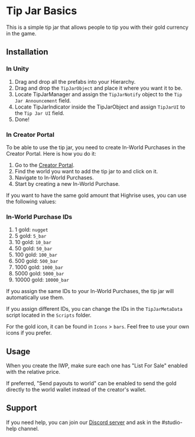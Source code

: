 # Tip Jar Basics

This is a simple tip jar that allows people to tip you with their gold currency in the game.

## Installation

### In Unity
1. Drag and drop all the prefabs into your Hierarchy.
2. Drag and drop the `TipJarObject` and place it where you want it to be.
3. Locate TipJarManager and assign the `TipJarNotify` object to the `Tip Jar Announcement` field.
4. Locate TipJarIndicator inside the TipJarObject and assign `TipJarUI` to the `Tip Jar UI` field.
5. Done!

### In Creator Portal

To be able to use the tip jar, you need to create In-World Purchases in the Creator Portal. Here is how you do it:

1. Go to the [Creator Portal](https://create.highrise.game/dashboard/creations).
2. Find the world you want to add the tip jar to and click on it.
3. Navigate to In-World Purchases.
4. Start by creating a new In-World Purchase.

If you want to have the same gold amount that Highrise uses, you can use the following values:

### In-World Purchase IDs
1. 1 gold: `nugget`
2. 5 gold: `5_bar`
3. 10 gold: `10_bar`
4. 50 gold: `50_bar`
5. 100 gold: `100_bar`
6. 500 gold: `500_bar`
7. 1000 gold: `1000_bar`
8. 5000 gold: `5000_bar`
9. 10000 gold: `10000_bar`

If you assign the same IDs to your In-World Purchases, the tip jar will automatically use them.

If you assign different IDs, you can change the IDs in the `TipJarMetaData` script located in the `Scripts` folder.

For the gold icon, it can be found in `Icons` > `bars`. Feel free to use your own icons if you prefer.

## Usage

When you create the IWP, make sure each one has "List For Sale" enabled with the relative price.

If preferred, "Send payouts to world" can be enabled to send the gold directly to the world wallet instead of the creator's wallet.

## Support

If you need help, you can join our [Discord server](https://discord.gg/highrise) and ask in the #studio-help channel.